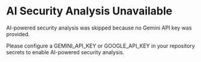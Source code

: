 # AI Security Analysis Unavailable

AI-powered security analysis was skipped because no Gemini API key was provided.

Please configure a GEMINI_API_KEY or GOOGLE_API_KEY in your repository secrets to enable AI-powered security analysis. 
